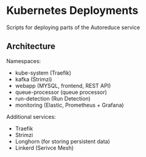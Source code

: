 # Kubernetes Deployments

Scripts for deploying parts of the Autoreduce service

## Architecture

Namespaces:

- kube-system (Traefik)
- kafka (Strimzi)
- webapp (MYSQL, frontend, REST API)
- queue-processor (queue processor)
- run-detection (Run Detection)
- monitoring (Elastic, Prometheus + Grafana)

Additional services:

- Traefik
- Strimzi
- Longhorn (for storing persistent data)
- Linkerd (Serivce Mesh)
